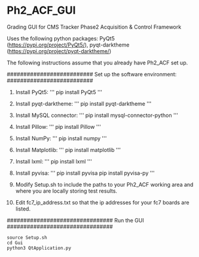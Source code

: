 # Ph2_ACF_GUI
Grading GUI for CMS Tracker Phase2 Acquisition &amp; Control Framework

Uses the following python packages: PyQt5 (https://pypi.org/project/PyQt5/), pyqt-darktheme (https://pypi.org/project/pyqt-darktheme/)

The following instructions assume that you already have Ph2_ACF set up.

##########################
Set up the software environment:
##########################

1. Install PyQt5:
'''
pip install PyQt5
'''

2. Install pyqt-darktheme:
'''
pip install pyqt-darktheme
'''

3. Install MySQL connector:
'''
pip install mysql-connector-python
'''

4. Install Pillow:
'''
pip install Pillow
'''

5. Install NumPy:
'''
pip install numpy
'''

6. Install Matplotlib:
'''
pip install matplotlib
'''

7. Install lxml:
'''
pip install lxml
'''
8. Install pyvisa:
'''
pip install pyvisa
pip install pyvisa-py
'''
9. Modify Setup.sh to include the paths to your Ph2_ACF working area and where you are locally storing test results.

10. Edit fc7_ip_address.txt so that the ip addresses for your fc7 boards are listed.


################################
Run the GUI
################################

```
source Setup.sh
cd Gui
python3 QtApplication.py
```

